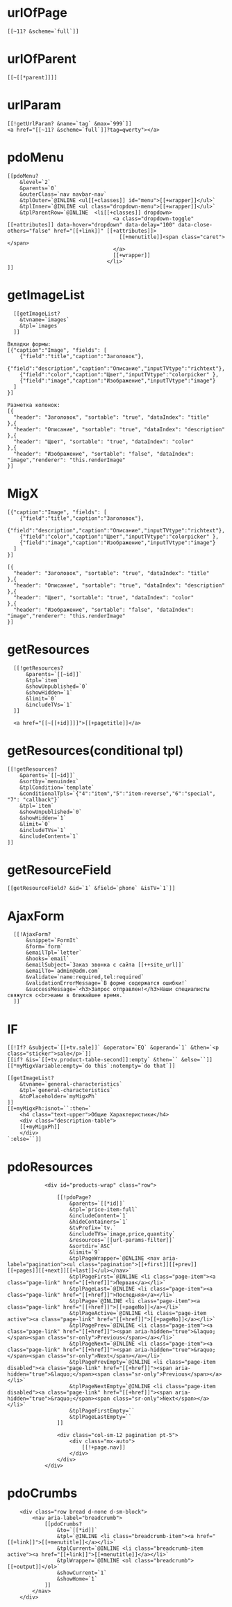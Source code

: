 # urlOfPage
	[[~11? &scheme=`full`]]

# urlOfParent
	[[~[[*parent]]]]

# urlParam
	[[!getUrlParam? &name=`tag` &max=`999`]]
	<a href="[[~11? &scheme=`full`]]?tag=qwerty"></a>

# pdoMenu
	[[pdoMenu?  
		&level=`2` 
		&parents=`0`
		&outerClass=`nav navbar-nav`
		&tplOuter=`@INLINE <ul[[+classes]] id="menu">[[+wrapper]]</ul>` 
		&tplInner=`@INLINE <ul class="dropdown-menu">[[+wrapper]]</ul>` 
		&tplParentRow=`@INLINE  <li[[+classes]] dropdown>
                                      <a class="dropdown-toggle"[[+attributes]] data-hover="dropdown" data-delay="100" data-close-others="false" href="[[+link]]" [[+attributes]]>
                                        [[+menutitle]]<span class="caret"></span>
                                      </a>
                                      [[+wrapper]]
                                    </li>`
	]]
  
# getImageList
	  [[getImageList?
	    &tvname=`images`
	    &tpl=`images`
	  ]]
	  
	Вкладки формы:
	[{"caption":"Image", "fields": [
	    {"field":"title","caption":"Заголовок"},
	    {"field":"description","caption":"Описание","inputTVtype":"richtext"}, 
	    {"field":"color","caption":"Цвет","inputTVtype":"colorpicker" },
	    {"field":"image","caption":"Изображение","inputTVtype":"image"}
	  ]
	}]
	
	Разметка колонок:
	[{
	  "header": "Заголовок", "sortable": "true", "dataIndex": "title"
	},{
	  "header": "Описание", "sortable": "true", "dataIndex": "description"
	},{
	  "header": "Цвет", "sortable": "true", "dataIndex": "color"
	},{
	  "header": "Изображение", "sortable": "false", "dataIndex": "image","renderer": "this.renderImage"
	}]
	  
# MigX
	[{"caption":"Image", "fields": [
	    {"field":"title","caption":"Заголовок"},
	    {"field":"description","caption":"Описание","inputTVtype":"richtext"}, 
	    {"field":"color","caption":"Цвет","inputTVtype":"colorpicker" },
	    {"field":"image","caption":"Изображение","inputTVtype":"image"}
	  ]
	}]

	[{
	  "header": "Заголовок", "sortable": "true", "dataIndex": "title"
	},{
	  "header": "Описание", "sortable": "true", "dataIndex": "description"
	},{
	  "header": "Цвет", "sortable": "true", "dataIndex": "color"
	},{
	  "header": "Изображение", "sortable": "false", "dataIndex": "image","renderer": "this.renderImage"
	}]	  
	  
	  
  
# getResources
	  [[!getResources?
	      &parents=`[[~id]]`
	      &tpl=`item`
	      &showUnpublished=`0`
	      &showHidden=`1`
	      &limit=`0`
	      &includeTVs=`1`
	  ]]
	  
	  <a href="[[~[[+id]]]]">[[+pagetitle]]</a>
 
# getResources(conditional tpl)
	[[!getResources?
	    &parents=`[[~id]]`
	    &sortby=`menuindex`
	    &tplCondition=`template`
	    &conditionalTpls=`{"4":"item","5":"item-reverse","6":"special", "7": "callback"}`
	    &tpl=`item`
	    &showUnpublished=`0`
	    &showHidden=`1`
	    &limit=`0`
	    &includeTVs=`1`
	    &includeContent=`1`
	]]

# getResourceField
	[[getResourceField? &id=`1` &field=`phone` &isTV=`1`]]

# AjaxForm
	  [[!AjaxForm?
	      &snippet=`FormIt`
	      &form=`form`
	      &emailTpl=`letter`
	      &hooks=`email`
	      &emailSubject=`Заказ звонка с сайта [[++site_url]]`
	      &emailTo=`admin@adm.com`
	      &validate=`name:required,tel:required`
	      &validationErrorMessage=`В форме содержатся ошибки!`
	      &successMessage=`<h3>Запрос отправлен!</h3>Наши специалисты свяжутся с<br>вами в ближайшее время.`
	  ]]

# IF
	[[!If? &subject=`[[+tv.sale]]` &operator=`EQ` &operand=`1` &then=`<p class="sticker">sale</p>`]]
	[[if? &is=`[[+tv.product-table-second]]:empty` &then=`` &else=``]]
	[[*myMigxVariable:empty=`do this`:notempty=`do that`]]
	
	[[getImageList?
	    &tvname=`general-characteristics`
	    &tpl=`general-characteristics`
	    &toPlaceholder=`myMigxPh`
	]]
	[[+myMigxPh:isnot=``:then=`
	    <h4 class="text-upper">Общие Характеристики</h4>
	    <div class="description-table">
		[[+myMigxPh]]
	    </div>
	`:else=``]]


# pdoResources
                <div id="products-wrap" class="row">

                    [[!pdoPage?
                        &parents=`[[*id]]`
                        &tpl=`price-item-full`
                        &includeContent=`1`
                        &hideContainers=`1`
                        &tvPrefix=`tv.`
                        &includeTVs=`image,price,quantity`
                        &resources=`[[url-params-filter]]`
                        &sortdir=`ASC`
                        &limit=`9`
                        &tplPageWrapper=`@INLINE <nav aria-label="pagination"><ul class="pagination">[[+first]][[+prev]][[+pages]][[+next]][[+last]]</ul></nav>`
                        &tplPageFirst=`@INLINE <li class="page-item"><a class="page-link" href="[[+href]]">Первая</a></li>`
                        &tplPageLast=`@INLINE <li class="page-item"><a class="page-link" href="[[+href]]">Последняя</a></li>`
                        &tplPage=`@INLINE <li class="page-item"><a class="page-link" href="[[+href]]">[[+pageNo]]</a></li>`
                        &tplPageActive=`@INLINE <li class="page-item active"><a class="page-link" href="[[+href]]">[[+pageNo]]</a></li>`
                        &tplPagePrev=`@INLINE <li class="page-item"><a class="page-link" href="[[+href]]"><span aria-hidden="true">&laquo;</span><span class="sr-only">Previous</span></a></li>`
                        &tplPageNext=`@INLINE <li class="page-item"><a class="page-link" href="[[+href]]"><span aria-hidden="true">&raquo;</span><span class="sr-only">Next</span></a></li>`
                        &tplPagePrevEmpty=`@INLINE <li class="page-item disabled"><a class="page-link" href="[[+href]]"><span aria-hidden="true">&laquo;</span><span class="sr-only">Previous</span></a></li>`
                        &tplPageNextEmpty=`@INLINE <li class="page-item disabled"><a class="page-link" href="[[+href]]"><span aria-hidden="true">&raquo;</span><span class="sr-only">Next</span></a></li>`
                        &tplPageFirstEmpty=``
                        &tplPageLastEmpty=``
                    ]]
                    
                    <div class="col-sm-12 pagination pt-5">
                        <div class="mx-auto">
                            [[!+page.nav]]
                        </div>
                    </div>
                </div>



# pdoCrumbs
        <div class="row bread d-none d-sm-block">
            <nav aria-label="breadcrumb">
                [[pdoCrumbs?
                    &to=`[[*id]]`
                    &tpl=`@INLINE <li class="breadcrumb-item"><a href="[[+link]]">[[+menutitle]]</a></li>`
                    &tplCurrent=`@INLINE <li class="breadcrumb-item active"><a href="[[+link]]">[[+menutitle]]</a></li>`
                    &tplWrapper=`@INLINE <ol class="breadcrumb">[[+output]]</ol>`
                    &showCurrent=`1`
                    &showHome=`1`
                ]]
            </nav>
        </div>
